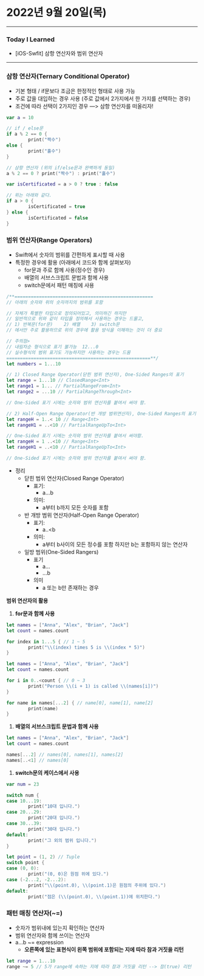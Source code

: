 # 2022년 9월 20일(목)

---

### Today I Learned

- [iOS-Swfit] 삼항 연산자와 범위 연산자 

---

### 삼항 연산자(Ternary Conditional Operator)

- 기본 형태 / if문보다 조금은 한정적인 형태로 사용 가능
- 주로 값을 대입하는 경우 사용 (주로 값에서 2가지에서 한 가지를 선택하는 경우)
- 조건에 따라 선택이 2가지인 경우 —> 삼항 연산자를 떠올리자!

```swift
var a = 10 

// if / else문 
if a % 2 == 0 {
		print("짝수")
else {
		print("홀수")
}

// 삼항 연산자 (위의 if/else문과 완벽하게 동일)
a % 2 == 0 ? print("짝수") : print("홀수")

var isCertificated = a > 0 ? true : false 

// 위는 아래와 같다.
if a > 0 {
		isCertificated = true
} else {
		isCertificated = false
}
```

### 범위 연산자(Range Operators)

- Swift에서 숫자의 범위를 간편하게 표시할 때 사용
- 특정한 경우에 활용 (아래에서 코드와 함께 살펴보자)
  - for문과 주로 함께 사용(정수인 경우)
  - 배열의 서브스크립트 문법과 함께 사용
  - switch문에서 패턴 매칭에 사용

```swift
/**===================================================
// 아래의 숫자와 위의 숫자까지의 범위를 포함

// 자체가 특별한 타입으로 정의되어있고, 의미하긴 하지만
// 일반적으로 위와 같이 타입을 정의해서 사용하는 경우는 드물고,
// 1) 반복문(for문)    2) 배열    3) switch문
// 에서만 주로 활용하므로 위의 경우에 활용 방식을 이해하는 것이 더 중요

// 주의점>
// 내림차순 형식으로 표기 불가능  12...0
// 실수형식의 범위 표기도 가능하지만 사용하는 경우는 드뭄
=====================================================**/
let numbers = 1...10 

// 1) Closed Range Operator(닫힌 범위 연산자), One-Sided Ranges의 표기 
let range = 1...10 // ClosedRange<Int>
let range1 = 1... // PartialRangeFrom<Int>
let range2 = ...10 // PartialRangeThrough<Int>

// One-Sided 표기 시에는 숫자와 범위 연산자를 붙여서 써야 함.

// 2) Half-Open Range Operator(반 개방 범위연산자), One-Sided Ranges의 표기 
let rangeH = 1..< 10 // Range<Int>
let rangeH1 = ..<10 // PartialRangeUpTo<Int>

// One-Sided 표기 시에는 숫자와 범위 연산자를 붙여서 써야함.
let rangeH = 1 ..<10 // Range<Int>
let rangeH1 = ..<10 // PartialRangeUpTo<Int>

// One-Sided 표기 시에는 숫자와 범위 연산자를 붙여서 써야 함.
```

- 정리
  - 닫힌 범위 연산자(Closed Range Operator)
    - 표기:
      - a…b
    - 의미:
      - a부터 b까지 모든 숫자를 포함
  - 반 개방 범위 연산자(Half-Open Range Operator)
    - 표기:
      - a..<b
    - 의미:
      - a부터 b사이의 모든 정수를 포함 하지만 b는 포함하지 않는 연산자
  - 일방 범위(One-Sided Rangers)
    - 표기
      - a…
      - …b
    - 의미
      - a 또는 b만 존재하는 경우

**범위 연산자의 활용**

1. **for문과 함께 사용**

```swift
let names = ["Anna", "Alex", "Brian", "Jack"]
let count = names.count

for index in 1...5 { // 1 ~ 5 
		print("\\(index) times 5 is \\(index * 5)")
}

let names = ["Anna", "Alex", "Brian", "Jack"]
let count = names.count

for i in 0..<count { // 0 ~ 3 
		print("Person \\(i + 1) is called \\(names[i])")
}

for name in names[...2] { // name[0], name[1], name[2]
		print(name)
}
```

1. **배열의 서브스크립트 문법과 함께 사용**

```swift
let names = ["Anna", "Alex", "Brian", "Jack"]
let count = names.count

names[...2] // names[0], names[1], names[2]
names[..<1] // names[0]
```

1. **switch문의 케이스에서 사용**

```swift
var num = 23 

switch num {
case 10...19:
		print("10대 입니다.")
case 20...29:
		print("20대 입니다.")
case 30...39:
		print("30대 입니다.")
default:
		print("그 외의 범위 입니다.")
}

let point = (1, 2) // Tuple
switch point {
case (0, 0):
		print("(0, 0)은 원점 위에 있다.")
case (-2...2, -2...2):
		print("\\(point.0), \\(point.1)은 원점의 주위에 있다.")
default:
		print("점은 (\\(point.0), \\(point.1))에 위치한다.")
```

### 패턴 매칭 연산자(~=)

- 숫자가 범위내에 있는지 확인하는 연산자
- 범위 연산자와 함께 쓰이는 연산자
- a…b ~= expression
  - **오른쪽에 있는 표현식이 왼쪽 범위에 포함되는 지에 따라 참과 거짓을 리턴**

```swift
let range = 1...10
range ~= 5 // 5가 range에 속하는 지에 따라 참과 거짓을 리턴 --> 참(true) 리턴 
```